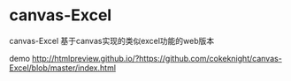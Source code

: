 # canvas-Excel
canvas-Excel
基于canvas实现的类似excel功能的web版本


demo
<a href='http://htmlpreview.github.io/?https://github.com/cokeknight/canvas-Excel/blob/master/index.html'>http://htmlpreview.github.io/?https://github.com/cokeknight/canvas-Excel/blob/master/index.html</a>
